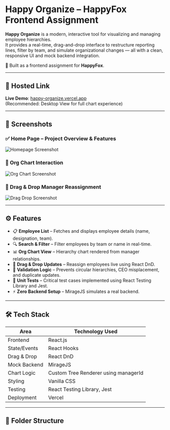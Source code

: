 # Happy Organize  – HappyFox Frontend Assignment

**Happy Organize** is a modern, interactive tool for visualizing and managing employee hierarchies.  
It provides a real-time, drag-and-drop interface to restructure reporting lines, filter by team, and simulate organizational changes — all with a clean, responsive UI and mock backend integration.

🎯 Built as a frontend assignment for **HappyFox**.

---

## 🔗 Hosted Link

**Live Demo**: [happy-organize.vercel.app](https://happy-organize.vercel.app/)  
(Recommended: Desktop View for full chart experience)

---

## 📸 Screenshots

### ✅ Home Page – Project Overview & Features

![Homepage Screenshot](screenshots/homepage.png)

### 🧩 Org Chart Interaction

![Org Chart Screenshot](screenshots/chart.png)

### 🔄 Drag & Drop Manager Reassignment

![Drag Drop Screenshot](screenshots/dragdrop.png)

---

## ⚙️ Features

- 📋 **Employee List** – Fetches and displays employee details (name, designation, team).
- 🔍 **Search & Filter** – Filter employees by team or name in real-time.
- 📊 **Org Chart View** – Hierarchy chart rendered from manager relationships.
- 🔄 **Drag & Drop Updates** – Reassign employees live using React DnD.
- 🚫 **Validation Logic** – Prevents circular hierarchies, CEO misplacement, and duplicate updates.
- 🧪 **Unit Tests** – Critical test cases implemented using React Testing Library and Jest.
- ⚡ **Zero Backend Setup** – MirageJS simulates a real backend.

---

## 🛠️ Tech Stack

| Area             | Technology Used                |
|------------------|--------------------------------|
| Frontend         | React.js                       |
| State/Events     | React Hooks                    |
| Drag & Drop      | React DnD                      |
| Mock Backend     | MirageJS                       |
| Chart Logic      | Custom Tree Renderer using managerId |
| Styling          | Vanilla CSS                    |
| Testing          | React Testing Library, Jest    |
| Deployment       | Vercel                         |

---

## 📁 Folder Structure

